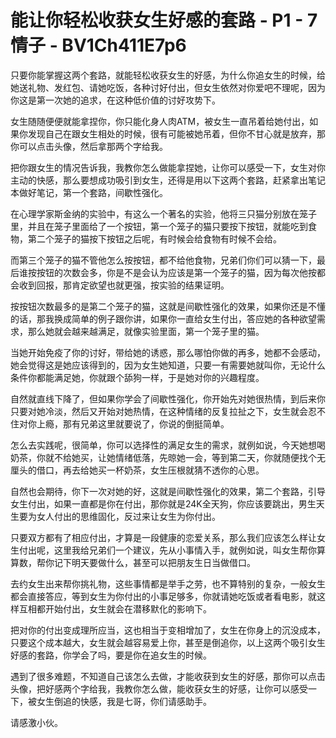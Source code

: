 # 能让你轻松收获女生好感的套路 - P1 - 7情子 - BV1Ch411E7p6

只要你能掌握这两个套路，就能轻松收获女生的好感，为什么你追女生的时候，给她送礼物、发红包、请她吃饭，各种讨好付出，但女生依然对你爱吧不理呢，因为你这是第一次她的追求，在这种低价值的讨好攻势下。

女生随随便便就能拿捏你，你只能化身人肉ATM，被女生一直吊着给她付出，如果你发现自己在跟女生相处的时候，很有可能被她吊着，但你不甘心就是放弃，那你可以点击头像，然后拿那两个字给我。

把你跟女生的情况告诉我，我教你怎么做能拿捏她，让你可以感受一下，女生对你主动的快感，那么要想成功吸引到女生，还得是用以下这两个套路，赶紧拿出笔记本做好笔记，第一个套路，间歇性强化。

在心理学家斯金纳的实验中，有这么一个著名的实验，他将三只猫分别放在笼子里，并且在笼子里面给了一个按钮，第一个笼子的猫只要按下按钮，就能吃到食物，第二个笼子的猫按下按钮之后呢，有时候会给食物有时候不会给。

而第三个笼子的猫不管他怎么按按钮，都不给他食物，兄弟们你们可以猜一下，最后谁按按钮的次数会多，你是不是会认为应该是第一个笼子的猫，因为每次他按都会收到回报，那肯定欲望也就更强，按实验的结果证明。

按按钮次数最多的是第二个笼子的猫，这就是间歇性强化的效果，如果你还是不懂的话，那我换成简单的例子跟你讲，如果你一直给女生付出，答应她的各种欲望需求，那么她就会越来越满足，就像实验里面，第一个笼子里的猫。

当她开始免疫了你的讨好，带给她的诱惑，那么哪怕你做的再多，她都不会感动，她会觉得这是她应该得到的，因为女生她知道，只要一有需要她就叫你，无论什么条件你都能满足她，你就跟个舔狗一样，于是她对你的兴趣程度。

自然就直线下降了，但如果你学会了间歇性强化，你开始先对她很热情，到后来你只要对她冷淡，然后又开始对她热情，在这种情绪的反复拉扯之下，女生就会忍不住对你上瘾，那有兄弟这里就要说了，你说的倒挺简单。

怎么去实践呢，很简单，你可以选择性的满足女生的需求，就例如说，今天她想喝奶茶，你就不给她买，让她情绪低落，先晾她一会，等到第二天，你就随便找个无厘头的借口，再去给她买一杯奶茶，女生压根就猜不透你的心思。

自然也会期待，你下一次对她的好，这就是间歇性强化的效果，第二个套路，引导女生付出，如果一直都是你在付出，那你就是24K全天狗，你应该要跳出，男生天生要为女人付出的思维固化，反过来让女生为你付出。

只要双方都有了相应付出，才算是一段健康的恋爱关系，那么我们应该怎么样让女生付出呢，这里我给兄弟们一个建议，先从小事情入手，就例如说，叫女生帮你算算数，帮你记下明天要做什么，甚至可以把朋友生日当做借口。

去约女生出来帮你挑礼物，这些事情都是举手之劳，也不算特别的复杂，一般女生都会直接答应，等到女生为你付出的小事足够多，你就请她吃饭或者看电影，就这样互相都开始付出，女生就会在潜移默化的影响下。

把对你的付出变成理所应当，这也相当于变相增加了，女生在你身上的沉没成本，只要这个成本越大，女生就会越容易爱上你，甚至是倒追你，以上这两个吸引女生好感的套路，你学会了吗，要是你在追女生的时候。

遇到了很多难题，不知道自己该怎么去做，才能收获到女生的好感，那你可以点击头像，把好感两个字给我，我教你怎么做，能收获女生的好感，让你可以感受一下，被女生倒追的快感，我是七哥，你们请感助手。

请感激小伙。